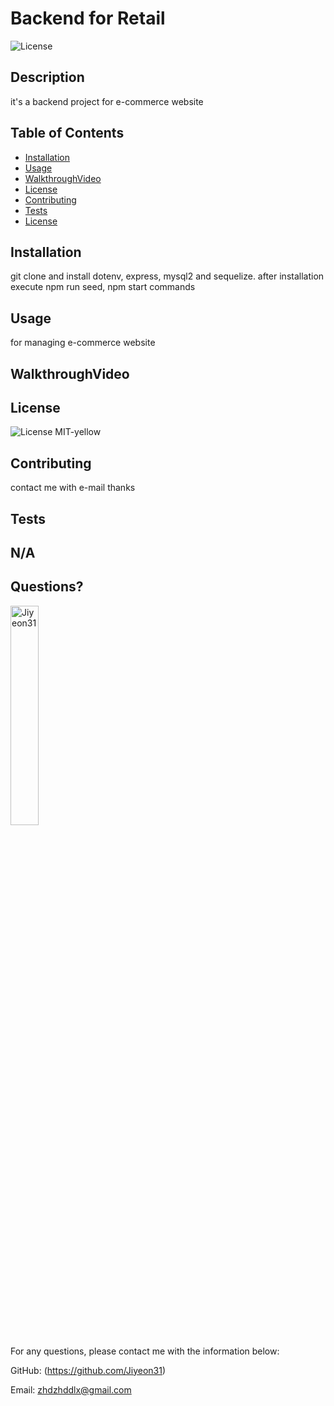 # Backend for Retail 
  ![License](https://img.shields.io/badge/License-MIT-yellow.svg)
  
  ## Description 
  
  it's a backend project for e-commerce website
  
  ## Table of Contents
  * [Installation](#installation)
  * [Usage](#usage)
  * [WalkthroughVideo](#walkthroughvideo)
  * [License](#license)
  * [Contributing](#contributing)
  * [Tests](#tests)
  * [License](#license)
  
  ## Installation
  
  git clone and install dotenv, express, mysql2 and sequelize. after installation execute npm run seed, npm start commands
  
  ## Usage 
  
  for managing e-commerce website
  
  ## WalkthroughVideo
  
    
  ## License
    
  ![License](https://img.shields.io/badge/License-MIT-yellow.svg)
  MIT-yellow
  
  
  ## Contributing
  
  contact me with e-mail thanks
  
  ## Tests
  
  N/A
  ---
  
  ## Questions?
  <img src="https://avatars.githubusercontent.com/u/94870473?v=4" alt="Jiyeon31" width="30%" height="30%" />
  
  For any questions, please contact me with the information below:
 
  GitHub: (https://github.com/Jiyeon31)<br />

  
  Email: zhdzhddlx@gmail.com
  
